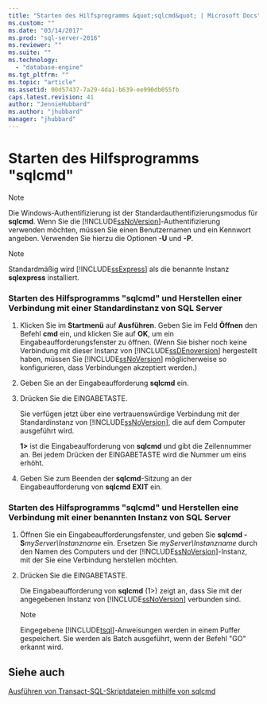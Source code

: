 ```yaml
---
title: "Starten des Hilfsprogramms &quot;sqlcmd&quot; | Microsoft Docs"
ms.custom: ""
ms.date: "03/14/2017"
ms.prod: "sql-server-2016"
ms.reviewer: ""
ms.suite: ""
ms.technology: 
  - "database-engine"
ms.tgt_pltfrm: ""
ms.topic: "article"
ms.assetid: 00d57437-7a29-4da1-b639-ee990db055fb
caps.latest.revision: 41
author: "JennieHubbard"
ms.author: "jhubbard"
manager: "jhubbard"
---
```

# Starten des Hilfsprogramms &quot;sqlcmd&quot;
    
> [!NOTE]  
>  Die Windows-Authentifizierung ist der Standardauthentifizierungsmodus für **sqlcmd**. Wenn Sie die [!INCLUDE[ssNoVersion](../../includes/ssnoversion-md.md)]-Authentifizierung verwenden möchten, müssen Sie einen Benutzernamen und ein Kennwort angeben. Verwenden Sie hierzu die Optionen **-U** und **-P**.  
  
> [!NOTE]  
>  Standardmäßig wird [!INCLUDE[ssExpress](../../includes/ssexpress-md.md)] als die benannte Instanz **sqlexpress** installiert.  
  
### Starten des Hilfsprogramms "sqlcmd" und Herstellen einer Verbindung mit einer Standardinstanz von SQL Server  
  
1.  Klicken Sie im **Startmenü** auf **Ausführen**. Geben Sie im Feld **Öffnen** den Befehl **cmd** ein, und klicken Sie auf **OK**, um ein Eingabeaufforderungsfenster zu öffnen. (Wenn Sie bisher noch keine Verbindung mit dieser Instanz von [!INCLUDE[ssDEnoversion](../../includes/ssdenoversion-md.md)] hergestellt haben, müssen Sie [!INCLUDE[ssNoVersion](../../includes/ssnoversion-md.md)] möglicherweise so konfigurieren, dass Verbindungen akzeptiert werden.)  
  
2.  Geben Sie an der Eingabeaufforderung **sqlcmd** ein.  
  
3.  Drücken Sie die EINGABETASTE.  
  
     Sie verfügen jetzt über eine vertrauenswürdige Verbindung mit der Standardinstanz von [!INCLUDE[ssNoVersion](../../includes/ssnoversion-md.md)], die auf dem Computer ausgeführt wird.  
  
     **1>** ist die Eingabeaufforderung von **sqlcmd** und gibt die Zeilennummer an. Bei jedem Drücken der EINGABETASTE wird die Nummer um eins erhöht.  
  
4.  Geben Sie zum Beenden der **sqlcmd**-Sitzung an der Eingabeaufforderung von **sqlcmd** **EXIT** ein.  
  
### Starten des Hilfsprogramms "sqlcmd" und Herstellen eine Verbindung mit einer benannten Instanz von SQL Server  
  
1.  Öffnen Sie ein Eingabeaufforderungsfenster, und geben Sie **sqlcmd -S***myServer\Instanzname* ein. Ersetzen Sie *myServer\Instanzname* durch den Namen des Computers und der [!INCLUDE[ssNoVersion](../../includes/ssnoversion-md.md)]-Instanz, mit der Sie eine Verbindung herstellen möchten.  
  
2.  Drücken Sie die EINGABETASTE.  
  
     Die Eingabeaufforderung von **sqlcmd** (1>) zeigt an, dass Sie mit der angegebenen Instanz von [!INCLUDE[ssNoVersion](../../includes/ssnoversion-md.md)] verbunden sind.  
  
    > [!NOTE]  
    >  Eingegebene [!INCLUDE[tsql](../../includes/tsql-md.md)]-Anweisungen werden in einem Puffer gespeichert. Sie werden als Batch ausgeführt, wenn der Befehl "GO" erkannt wird.  
  
## Siehe auch  
 [Ausführen von Transact-SQL-Skriptdateien mithilfe von sqlcmd](../../relational-databases/scripting/run-transact-sql-script-files-using-sqlcmd.md)  
  
  